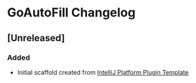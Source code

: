 <!-- Keep a Changelog guide -> https://keepachangelog.com -->

# GoAutoFill Changelog

## [Unreleased]
### Added
- Initial scaffold created from [IntelliJ Platform Plugin Template](https://github.com/JetBrains/intellij-platform-plugin-template)
